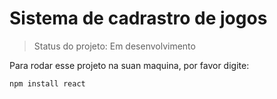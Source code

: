 # Sistema de cadrastro de jogos 

> Status do projeto: Em desenvolvimento

Para rodar esse projeto na suan maquina, por favor digite:

```
npm install react
```
